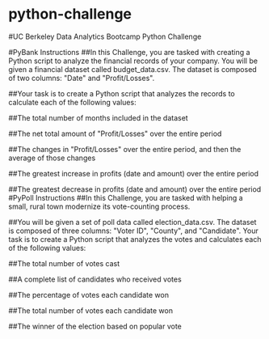 # python-challenge
#UC Berkeley Data Analytics Bootcamp Python Challenge


#PyBank Instructions
##In this Challenge, you are tasked with creating a Python script to analyze the financial records of your company. You will be given a financial dataset called budget_data.csv. The dataset is composed of two columns: "Date" and "Profit/Losses".

##Your task is to create a Python script that analyzes the records to calculate each of the following values:

##The total number of months included in the dataset

##The net total amount of "Profit/Losses" over the entire period

##The changes in "Profit/Losses" over the entire period, and then the average of those changes

##The greatest increase in profits (date and amount) over the entire period

##The greatest decrease in profits (date and amount) over the entire period
#PyPoll Instructions
##In this Challenge, you are tasked with helping a small, rural town modernize its vote-counting process.

##You will be given a set of poll data called election_data.csv. The dataset is composed of three columns: "Voter ID", "County", and "Candidate". Your task is to create a Python script that analyzes the votes and calculates each of the following values:

##The total number of votes cast

##A complete list of candidates who received votes

##The percentage of votes each candidate won

##The total number of votes each candidate won

##The winner of the election based on popular vote

